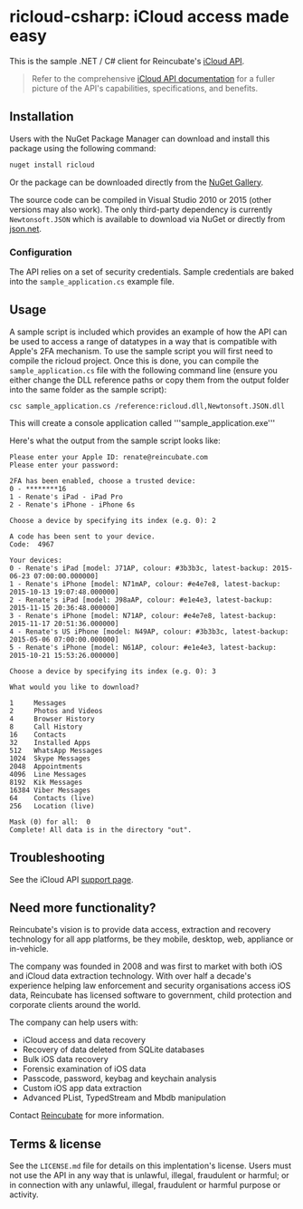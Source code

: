# ricloud-csharp: iCloud access made easy

This is the sample .NET / C# client for Reincubate's [iCloud API](https://www.reincubate.com/labs/icloud-api/?utm_source=github&utm_medium=ricloud-csharp&utm_campaign=ricloud).

> Refer to the comprehensive [iCloud API documentation](https://www.reincubate.com/contact/support/icloud-api/?utm_source=github&utm_medium=ricloud-csharp&utm_campaign=ricloud) for a fuller picture of the API's capabilities, specifications, and benefits.

## Installation

Users with the NuGet Package Manager  can download and install this package using the following command:

```bash
nuget install ricloud
```

Or the package can be downloaded directly from the [NuGet Gallery](https://www.nuget.org/packages/ricloud/).

The source code can be compiled in Visual Studio 2010 or 2015 (other versions may also work). The only third-party dependency is currently `Newtonsoft.JSON` which is available to download via NuGet or directly from [json.net](http://www.json.net).

### Configuration

The API relies on a set of security credentials. Sample credentials are baked into the `sample_application.cs` example file.

## Usage

A sample script is included which provides an example of how the API can be used to access a range of datatypes in a way that is compatible with Apple's 2FA mechanism. To use the sample script you will first need to compile the ricloud project. Once this is done, you can compile the `sample_application.cs` file with the following command line (ensure you either change the DLL reference paths or copy them from the output folder into the same folder as the sample script):

```
csc sample_application.cs /reference:ricloud.dll,Newtonsoft.JSON.dll
```

This will create a console application called '''sample_application.exe'''

Here's what the output from the sample script looks like:

```
Please enter your Apple ID: renate@reincubate.com
Please enter your password:

2FA has been enabled, choose a trusted device:
0 - ********16
1 - Renate's iPad - iPad Pro
2 - Renate's iPhone - iPhone 6s

Choose a device by specifying its index (e.g. 0): 2

A code has been sent to your device.
Code:  4967

Your devices:
0 - Renate's iPad [model: J71AP, colour: #3b3b3c, latest-backup: 2015-06-23 07:00:00.000000]
1 - Renate's iPhone [model: N71mAP, colour: #e4e7e8, latest-backup: 2015-10-13 19:07:48.000000]
2 - Renate's iPad [model: J98aAP, colour: #e1e4e3, latest-backup: 2015-11-15 20:36:48.000000]
3 - Renate's iPhone [model: N71AP, colour: #e4e7e8, latest-backup: 2015-11-17 20:51:36.000000]
4 - Renate's US iPhone [model: N49AP, colour: #3b3b3c, latest-backup: 2015-05-06 07:00:00.000000]
5 - Renate's iPhone [model: N61AP, colour: #e1e4e3, latest-backup: 2015-10-21 15:53:26.000000]

Choose a device by specifying its index (e.g. 0): 3

What would you like to download?

1     Messages
2     Photos and Videos
4     Browser History
8     Call History
16    Contacts
32    Installed Apps
512   WhatsApp Messages
1024  Skype Messages
2048  Appointments
4096  Line Messages
8192  Kik Messages
16384 Viber Messages
64    Contacts (live)
256   Location (live)

Mask (0) for all:  0
Complete! All data is in the directory "out".
```

## Troubleshooting

See the iCloud API [support page](https://www.reincubate.com/contact/support/icloud-api/?utm_source=github&utm_medium=ricloud-csharp&utm_campaign=ricloud).

## <a name="more"></a>Need more functionality?

Reincubate's vision is to provide data access, extraction and recovery technology for all app platforms, be they mobile, desktop, web, appliance or in-vehicle.

The company was founded in 2008 and was first to market with both iOS and iCloud data extraction technology. With over half a decade's experience helping law enforcement and security organisations access iOS data, Reincubate has licensed software to government, child protection and corporate clients around the world.

The company can help users with:

* iCloud access and data recovery
* Recovery of data deleted from SQLite databases
* Bulk iOS data recovery
* Forensic examination of iOS data
* Passcode, password, keybag and keychain analysis
* Custom iOS app data extraction
* Advanced PList, TypedStream and Mbdb manipulation

Contact [Reincubate](https://www.reincubate.com/?utm_source=github&utm_medium=ricloud-csharp&utm_campaign=ricloud) for more information.

## Terms & license

See the `LICENSE.md` file for details on this implentation's license. Users must not use the API in any way that is unlawful, illegal, fraudulent or harmful; or in connection with any unlawful, illegal, fraudulent or harmful purpose or activity.
